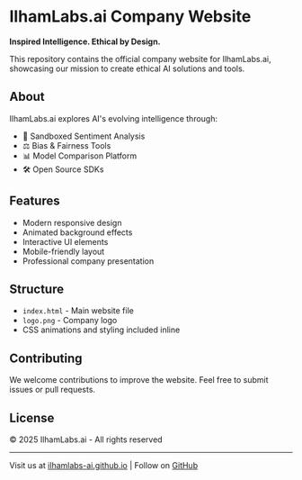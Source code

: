 # IlhamLabs.ai Company Website

**Inspired Intelligence. Ethical by Design.**

This repository contains the official company website for IlhamLabs.ai, showcasing our mission to create ethical AI solutions and tools.

## About

IlhamLabs.ai explores AI's evolving intelligence through:
- 🧪 Sandboxed Sentiment Analysis
- ⚖️ Bias & Fairness Tools  
- 📊 Model Comparison Platform
- 🛠️ Open Source SDKs

## Features

- Modern responsive design
- Animated background effects
- Interactive UI elements
- Mobile-friendly layout
- Professional company presentation

## Structure

- `index.html` - Main website file
- `logo.png` - Company logo
- CSS animations and styling included inline

## Contributing

We welcome contributions to improve the website. Feel free to submit issues or pull requests.

## License

© 2025 IlhamLabs.ai - All rights reserved

---

Visit us at [ilhamlabs-ai.github.io](https://ilhamlabs-ai.github.io) | Follow on [GitHub](https://github.com/ilhamlabs-ai)